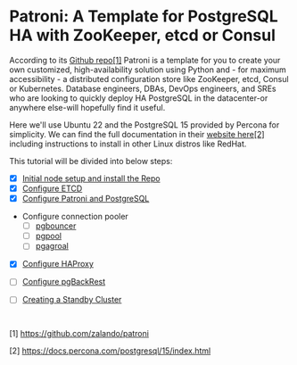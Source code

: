 # Patroni: A Template for PostgreSQL HA with ZooKeeper, etcd or Consul

According to its [Github repo[1]](https://github.com/zalando/patroni) Patroni is a template for you to create your own customized, high-availability solution using Python and - for maximum accessibility - a distributed configuration store like ZooKeeper, etcd, Consul or Kubernetes. Database engineers, DBAs, DevOps engineers, and SREs who are looking to quickly deploy HA PostgreSQL in the datacenter-or anywhere else-will hopefully find it useful.

Here we'll use Ubuntu 22 and the PostgreSQL 15 provided by Percona for simplicity. We can find the full documentation in their [website here[2]](https://docs.percona.com/postgresql/15/index.html) including instructions to install in other Linux distros like RedHat.

This tutorial will be divided into below steps:
 - [x] [Initial node setup and install the Repo](initial_setup.md)
 - [x] [Configure ETCD](etcd.md)
 - [x] [Configure Patroni and PostgreSQL](patroni.md)
 - Configure connection pooler
    - [ ] [pgbouncer](pgbouncer.md)
    - [ ] [pgpool](pgpool.md)
    - [ ] [pgagroal](pgagroal.md)
 - [x] [Configure HAProxy](haproxy.md)
 - [ ] [Configure pgBackRest](pgbackrest.md)
 - [ ] [Creating a Standby Cluster](standby.md)



```bash

```


```bash

```

[1] https://github.com/zalando/patroni

[2] https://docs.percona.com/postgresql/15/index.html
